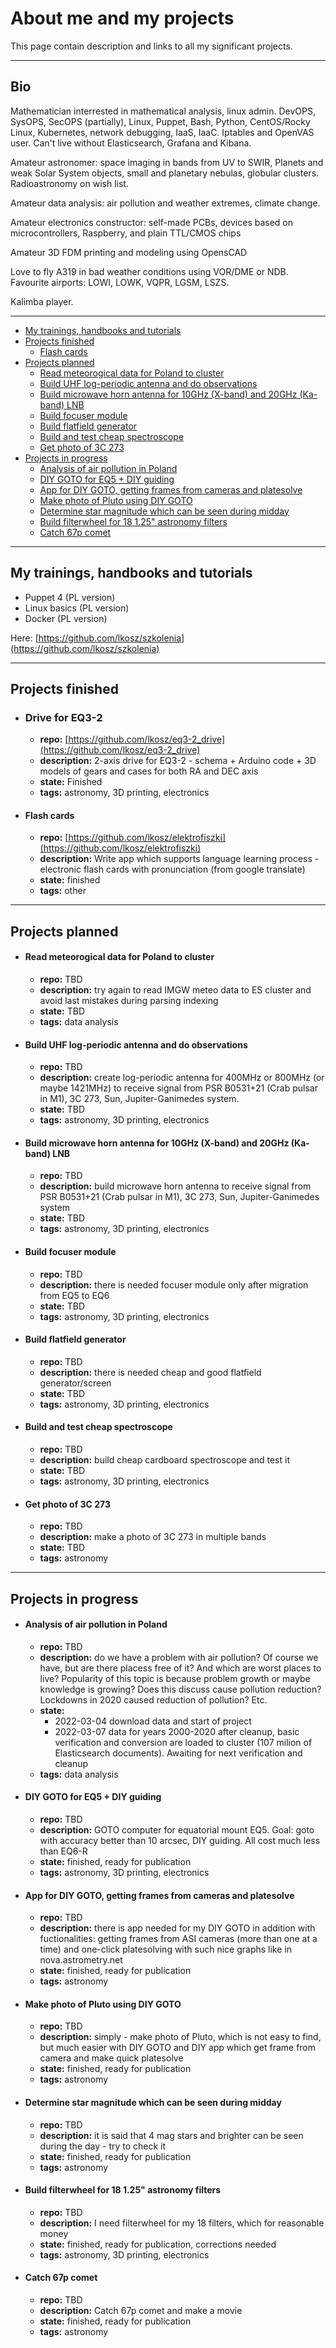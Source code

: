 # About me and my projects

This page contain description and links to all my significant projects.

---

## Bio

Mathematician interrested in mathematical analysis, linux admin. DevOPS, SysOPS, SecOPS (partially), Linux, Puppet, Bash, Python, CentOS/Rocky Linux, Kubernetes, network debugging, IaaS, IaaC. Iptables and OpenVAS user. Can't live without Elasticsearch, Grafana and Kibana.

Amateur astronomer: space imaging in bands from UV to SWIR, Planets and weak Solar System objects, small and planetary nebulas, globular clusters. Radioastronomy on wish list.

Amateur data analysis: air pollution and weather extremes, climate change.

Amateur electronics constructor: self-made PCBs, devices based on microcontrollers, Raspberry, and plain TTL/CMOS chips

Amateur 3D FDM printing and modeling using OpensCAD

Love to fly A319 in bad weather conditions using VOR/DME or NDB. Favourite airports: LOWI, LOWK, VQPR, LGSM, LSZS.

Kalimba player.

---

* [My trainings, handbooks and tutorials](#my-trainings--handbooks-and-tutorials)
* [Projects finished](#projects-finished)
    - [Flash cards](#flash-cards)
* [Projects planned](#projects-planned)
    - [Read meteorogical data for Poland to cluster](#read-meteorogical-data-for-poland-to-cluster)
    - [Build UHF log-periodic antenna and do observations](#build-uhf-log-periodic-antenna-and-do-observations)
    - [Build microwave horn antenna for 10GHz (X-band) and 20GHz (Ka-band) LNB](#build-microwave-horn-antenna-for-10ghz--x-band--and-20ghz--ka-band--lnb)
    - [Build focuser module](#build-focuser-module)
    - [Build flatfield generator](#build-flatfield-generator)
    - [Build and test cheap spectroscope](#build-and-test-cheap-spectroscope)
    - [Get photo of 3C 273](#get-photo-of-3c-273)
* [Projects in progress](#projects-in-progress)
    - [Analysis of air pollution in Poland](#analysis-of-air-pollution-in-poland)
    - [DIY GOTO for EQ5 + DIY guiding](#diy-goto-for-eq5---diy-guiding)
    - [App for DIY GOTO, getting frames from cameras and platesolve](#app-for-diy-goto--getting-frames-from-cameras-and-platesolve)
    - [Make photo of Pluto using DIY GOTO](#make-photo-of-pluto-using-diy-goto)
    - [Determine star magnitude which can be seen during midday](#determine-star-magnitude-which-can-be-seen-during-midday)
    - [Build filterwheel for 18 1.25" astronomy filters](#build-filterwheel-for-18-125--astronomy-filters)
    - [Catch 67p comet](#catch-67p-comet)

---

## My trainings, handbooks and tutorials

- Puppet 4 (PL version)
- Linux basics (PL version)
- Docker (PL version)

Here: [https://github.com/lkosz/szkolenia](https://github.com/lkosz/szkolenia)

---

## Projects finished

- ### Drive for EQ3-2
  - **repo:** [https://github.com/lkosz/eq3-2_drive](https://github.com/lkosz/eq3-2_drive)
  - **description:** 2-axis drive for EQ3-2 - schema + Arduino code + 3D models of gears and cases for both RA and DEC axis
  - **state:** Finished
  - **tags:** astronomy, 3D printing, electronics

- #### Flash cards
  - **repo:** [https://github.com/lkosz/elektrofiszki](https://github.com/lkosz/elektrofiszki)
  - **description:** Write app which supports language learning process - electronic flash cards with pronunciation (from google translate)
  - **state:** finished
  - **tags:** other

---

## Projects planned

- #### Read meteorogical data for Poland to cluster
  - **repo:** TBD
  - **description:** try again to read IMGW meteo data to ES cluster and avoid last mistakes during parsing indexing
  - **state:** TBD
  - **tags:** data analysis

- #### Build UHF log-periodic antenna and do observations
  - **repo:** TBD
  - **description:** create log-periodic antenna for 400MHz or 800MHz (or maybe 1421MHz) to receive signal from PSR B0531+21 (Crab pulsar in M1), 3C 273, Sun, Jupiter-Ganimedes system.
  - **state:** TBD
  - **tags:** astronomy, 3D printing, electronics

- #### Build microwave horn antenna for 10GHz (X-band) and 20GHz (Ka-band) LNB
  - **repo:** TBD
  - **description:** build microwave horn antenna to receive signal from PSR B0531+21 (Crab pulsar in M1), 3C 273, Sun, Jupiter-Ganimedes system
  - **state:** TBD
  - **tags:** astronomy, 3D printing, electronics

- #### Build focuser module
  - **repo:** TBD
  - **description:** there is needed focuser module only after migration from EQ5 to EQ6
  - **state:** TBD
  - **tags:** astronomy, 3D printing, electronics

- #### Build flatfield generator
  - **repo:** TBD
  - **description:** there is needed cheap and good flatfield generator/screen
  - **state:** TBD
  - **tags:** astronomy, 3D printing, electronics

- #### Build and test cheap spectroscope
  - **repo:** TBD
  - **description:** build cheap cardboard spectroscope and test it
  - **state:** TBD
  - **tags:** astronomy, 3D printing, electronics

- #### Get photo of 3C 273
  - **repo:** TBD
  - **description:** make a photo of 3C 273 in multiple bands
  - **state:** TBD
  - **tags:** astronomy

---

## Projects in progress

- #### Analysis of air pollution in Poland
  - **repo:** TBD
  - **description:** do we have a problem with air pollution? Of course we have, but are there placess free of it? And which are worst places to live? Popularity of this topic is because problem growth or maybe knowledge is growing? Does this discuss cause pollution reduction? Lockdowns in 2020 caused reduction of pollution? Etc.
  - **state:**
    - 2022-03-04 download data and start of project
    - 2022-03-07 data for years 2000-2020 after cleanup, basic verification and conversion are loaded to cluster (107 milion of Elasticsearch documents). Awaiting for next verification and cleanup
  - **tags:** data analysis

- #### DIY GOTO for EQ5 + DIY guiding
  - **repo:** TBD
  - **description:** GOTO computer for equatorial mount EQ5. Goal: goto with accuracy better than 10 arcsec, DIY guiding. All cost much less than EQ6-R
  - **state:** finished, ready for publication
  - **tags:** astronomy, 3D printing, electronics

- #### App for DIY GOTO, getting frames from cameras and platesolve
  - **repo:** TBD
  - **description:** there is app needed for my DIY GOTO in addition with fuctionalities: getting frames from ASI cameras (more than one at a time) and one-click platesolving with such nice graphs like in nova.astrometry.net
  - **state:** finished, ready for publication
  - **tags:** astronomy

- #### Make photo of Pluto using DIY GOTO
  - **repo:** TBD
  - **description:** simply - make photo of Pluto, which is not easy to find, but much easier with DIY GOTO and DIY app which get frame from camera and make quick platesolve
  - **state:** finished, ready for publication
  - **tags:** astronomy

- #### Determine star magnitude which can be seen during midday
  - **repo:** TBD
  - **description:** it is said that 4 mag stars and brighter can be seen during the day - try to check it
  - **state:** finished, ready for publication
  - **tags:** astronomy

- #### Build filterwheel for 18 1.25" astronomy filters
  - **repo:** TBD
  - **description:** I need filterwheel for my 18 filters, which for reasonable money
  - **state:** finished, ready for publication, corrections needed
  - **tags:** astronomy, 3D printing, electronics

- #### Catch 67p comet
  - **repo:** TBD
  - **description:** Catch 67p comet and make a movie
  - **state:** finished, ready for publication
  - **tags:** astronomy
